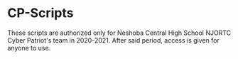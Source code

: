 # CP-Scripts
These scripts are authorized only for Neshoba Central High School NJORTC Cyber Patriot's team in 2020-2021.  After said period, access is given for anyone to use.
